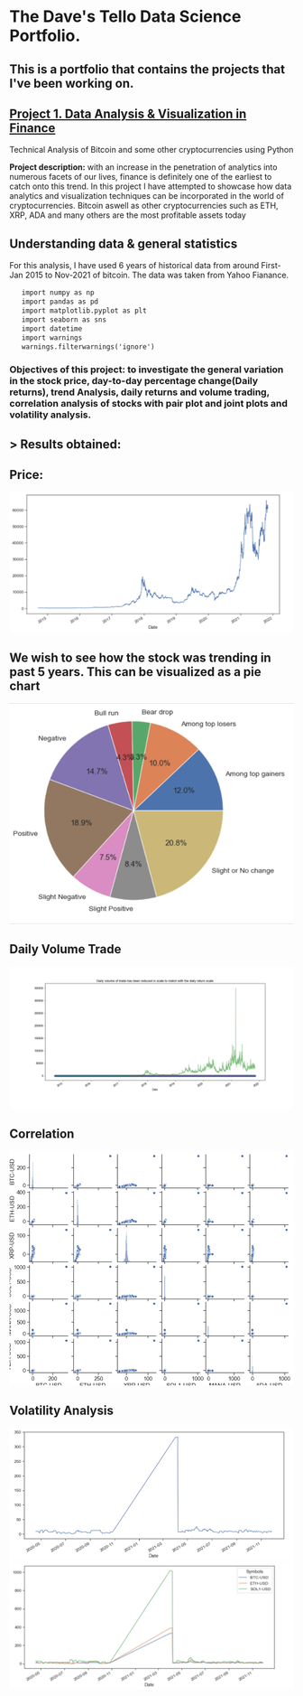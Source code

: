 # The Dave's Tello Data Science Portfolio.
## This is a portfolio that contains the projects that I've been working on.
## [Project 1. Data Analysis & Visualization in Finance](https://github.com/Dave10T/Dave-s-Data-Science-Portfolio-)
   Technical Analysis of Bitcoin and some other cryptocurrencies using Python
   
**Project description:** with an increase in the penetration of analytics into numerous facets of our lives, finance is definitely one of the earliest to catch onto this trend. In this project I have attempted to showcase how data analytics and visualization techniques can be incorporated in the world of cryptocurrencies. Bitcoin aswell as other cryptocurrencies such as ETH, XRP, ADA and many others are the most profitable assets today


## Understanding data & general statistics
For this analysis, I have used 6 years of historical data from around First-Jan 2015 to Nov-2021 of bitcoin. The data was taken from Yahoo Fianance. 
```Import necessary libraries —
   import numpy as np 
   import pandas as pd
   import matplotlib.pyplot as plt
   import seaborn as sns
   import datetime
   import warnings
   warnings.filterwarnings('ignore')
```
### Objectives of this project: to investigate the general variation in the stock price, day-to-day percentage change(Daily returns), trend Analysis, daily returns and volume trading, correlation analysis of stocks with pair plot and joint plots and volatility analysis.

## > Results obtained:

## Price:
![](https://github.com/Dave10T/Dave-s-Data-Science-Portfolio-/blob/main/images/BTC-Price.png)

## We wish to see how the stock was trending in past 5 years. This can be visualized as a pie chart
![](https://github.com/Dave10T/Dave-s-Data-Science-Portfolio-/blob/main/images/PieChart.png)

## Daily Volume Trade
![](https://github.com/Dave10T/Dave-s-Data-Science-Portfolio-/blob/main/images/DailyVolume%20trade.png)

## Correlation
![](https://github.com/Dave10T/Dave-s-Data-Science-Portfolio-/blob/main/images/CorrelationPairpng.png)

## Volatility Analysis 
![](https://github.com/Dave10T/Dave-s-Data-Science-Portfolio-/blob/main/images/VolBTC.png)
![](https://github.com/Dave10T/Dave-s-Data-Science-Portfolio-/blob/main/images/VOL3Crypto.png)


 

